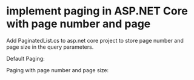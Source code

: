 # implement paging in ASP.NET Core with page number and page
 
 Add PaginatedList.cs to asp.net core project to store page number and page size in the query parameters.
 
 Default Paging:
 
 Paging with  page number and page size:
